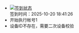 - [![签到状态](https://github.com/womade/Cloud189-Actions/actions/workflows/main.yml/badge.svg?branch=main)](https://github.com/womade/Cloud189-Actions/actions/workflows/main.yml) <br> 签到时间：2025-10-20 18:41:26
- 开始执行帐号1
- 设备ID不存在，需要二次设备校验
